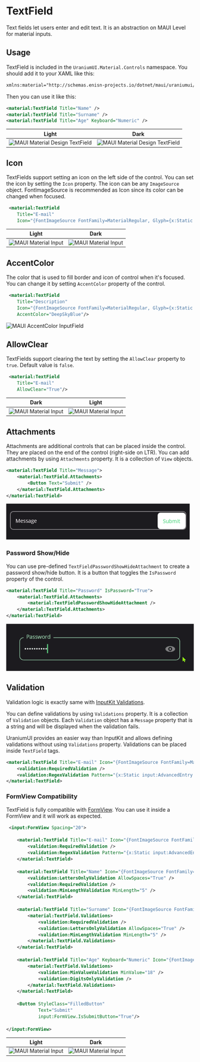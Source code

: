 # TextField
Text fields let users enter and edit text. It is an abstraction on MAUI Level for material inputs.

## Usage

TextField is included in the `UraniumUI.Material.Controls` namespace. You should add it to your XAML like this:

```xml
xmlns:material="http://schemas.enisn-projects.io/dotnet/maui/uraniumui/material"
```

Then you can use it like this:

```xml
<material:TextField Title="Name" />
<material:TextField Title="Surname" />
<material:TextField Title="Age" Keyboard="Numeric" />
```

| Light | Dark |
| --- | --- |
| ![MAUI Material Design TextField](images/textfield-demo-light-android.gif) | ![MAUI Material Design TextField](images/textfield-demo-dark-windows.gif) |


## Icon
TextFields support setting an icon on the left side of the control. You can set the icon by setting the `Icon` property. The icon can be any `ImageSource` object. FontImageSource is recommended as Icon since its color can be changed when focused.

```xml
 <material:TextField
    Title="E-mail"
    Icon="{FontImageSource FontFamily=MaterialRegular, Glyph={x:Static m:MaterialRegular.Email}}"/>
```

| Light | Dark |
| --- | --- |
| ![MAUI Material Input](images/textfield-icon-light-andoid.gif) | ![MAUI Material Input](images/textfield-icon-dark-windows.gif) |

## AccentColor
The color that is used to fill border and icon of control when it's focused. You can change it by setting `AccentColor` property of the control.

```xml
 <material:TextField
    Title="Description"
    Icon="{FontImageSource FontFamily=MaterialRegular, Glyph={x:Static m:MaterialRegular.Edit}}"
    AccentColor="DeepSkyBlue"/>
```


![MAUI AccentColor InputField](images/editorfield-accentcolor-android-dark.gif)

## AllowClear
TextFields support clearing the text by setting the `AllowClear` property to `true`. Default value is `false`.

```xml
 <material:TextField
    Title="E-mail"
    AllowClear="True"/>
```

|Dark| Light|
| --- | --- |
| ![MAUI Material Input](images/textfield-allowclear-dark-android.gif) | ![MAUI Material Input](images/textfield-allowclear-light-android.gif) |

## Attachments
Attachments are additional controls that can be placed inside the control. They are placed on the end of the control (right-side on LTR). You can add attachments by using `Attachments` property. It is a collection of `View` objects.

```xml
<material:TextField Title="Message">
    <material:TextField.Attachments>
        <Button Text="Submit" />
    </material:TextField.Attachments>
</material:TextField>
```

![maui-uraniumui-textfield-attachments](images/textfield-attachments-button.png)

### Password Show/Hide
You can use pre-defined `TextFieldPasswordShowHideAttachment` to create a password show/hide button. It is a button that toggles the `IsPassword` property of the control.

```xml
<material:TextField Title="Password" IsPassword="True">
    <material:TextField.Attachments>
        <material:TextFieldPasswordShowHideAttachment />
    </material:TextField.Attachments>
</material:TextField>
```

![maui-uraniumui-textfield-attachments](images/textfield-attachments-passwordshowhide.gif)

## Validation

Validation logic is exactly same with [InputKit Validations](https://enisn-projects.io/docs/en/inputkit/latest/components/controls/FormView#validations).

You can define validations by using `Validations` property. It is a collection of `Validation` objects. Each `Validation` object has a `Message` property that is a string and will be displayed when the validation fails.

UraniumUI provides an easier way than InputKit and allows defining validations without using `Validations` property. Validations can be placed inside `TextField` tags.

```xml
<material:TextField Title="E-mail" Icon="{FontImageSource FontFamily=MaterialRegular, Glyph={x:Static m:MaterialRegular.Email}}">
    <validation:RequiredValidation />
    <validation:RegexValidation Pattern="{x:Static input:AdvancedEntry.REGEX_EMAIL}" Message="Invalid email address" />
</material:TextField>
```

### FormView Compatibility
TextField is fully compatible with [FormView](https://enisn-projects.io/docs/en/inputkit/latest/components/controls/FormView). You can use it inside a FormView and it will work as expected.

```xml
 <input:FormView Spacing="20">

    <material:TextField Title="E-mail" Icon="{FontImageSource FontFamily=MaterialRegular, Glyph={x:Static m:MaterialRegular.Email}}">
        <validation:RequiredValidation />
        <validation:RegexValidation Pattern="{x:Static input:AdvancedEntry.REGEX_EMAIL}" Message="Invalid email address" />
    </material:TextField>

    <material:TextField Title="Name" Icon="{FontImageSource FontFamily=MaterialRegular, Glyph={x:Static m:MaterialRegular.Person}}">
        <validation:LettersOnlyValidation AllowSpaces="True" />
        <validation:RequiredValidation />
        <validation:MinLengthValidation MinLength="5" />
    </material:TextField>

    <material:TextField Title="Surname" Icon="{FontImageSource FontFamily=MaterialRegular, Glyph={x:Static m:MaterialRegular.Tag}}" >
        <material:TextField.Validations>
            <validation:RequiredValidation />
            <validation:LettersOnlyValidation AllowSpaces="True" />
            <validation:MinLengthValidation MinLength="5" />
        </material:TextField.Validations>
    </material:TextField>

    <material:TextField Title="Age" Keyboard="Numeric" Icon="{FontImageSource FontFamily=MaterialRegular, Glyph={x:Static m:MaterialRegular.Calendar_month}}">
        <material:TextField.Validations>
            <validation:MinValueValidation MinValue="18" />
            <validation:DigitsOnlyValidation />
        </material:TextField.Validations>
    </material:TextField>

    <Button StyleClass="FilledButton"
            Text="Submit"
            input:FormView.IsSubmitButton="True"/>

</input:FormView>
```

| Light | Dark |
| --- | --- |
| ![MAUI Material Input](images/textfield-formview-light-android.gif) | ![MAUI Material Input](images/textfield-formview-dark-windows.gif) |
